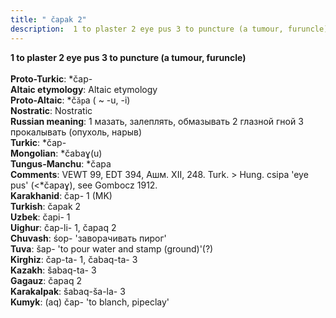 ```yaml
---
title: " čapak 2"
description:  1 to plaster 2 eye pus 3 to puncture (a tumour, furuncle)
---
```

<strong> 1 to plaster 2 eye pus 3 to puncture (a tumour, furuncle)</strong><br><br>
<strong>Proto-Turkic</strong>:  *čap-<br>
<strong>Altaic etymology</strong>:  Altaic etymology<br>
<strong> Proto-Altaic</strong>:  *č`ăp`a ( ~ -u, -i)<br>
<strong>Nostratic</strong>:  Nostratic<br>
<strong>Russian meaning</strong>:  1 мазать, залеплять, обмазывать 2 глазной гной 3 прокалывать (опухоль, нарыв)<br>
<strong>Turkic</strong>:  *čap-<br>
<strong>Mongolian</strong>:  *čabaɣ(u)<br>
<strong>Tungus-Manchu</strong>:  *čapa<br>
<strong>Comments</strong>:  VEWT 99, EDT 394, Ашм. XII, 248. Turk. > Hung. csipa 'eye pus' (<*čapaɣ), see Gombocz 1912.<br>
<strong>Karakhanid</strong>:  čap- 1 (MK)<br>
<strong>Turkish</strong>:  čapak 2<br>
<strong>Uzbek</strong>:  čapi- 1<br>
<strong>Uighur</strong>:  čap-li- 1, čapaq 2<br>
<strong>Chuvash</strong>:  śop- 'заворачивать пирог'<br>
<strong>Tuva</strong>:  šap- 'to pour water and stamp (ground)'(?)<br>
<strong>Kirghiz</strong>:  čap-ta- 1, čabaq-ta- 3<br>
<strong>Kazakh</strong>:  šabaq-ta- 3<br>
<strong>Gagauz</strong>:  čapaq 2<br>
<strong>Karakalpak</strong>:  šabaq-ša-la- 3<br>
<strong>Kumyk</strong>:  (aq) čap- 'to blanch, pipeclay'<br>


